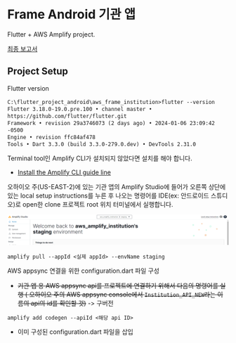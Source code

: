 # Frame Android 기관 앱

Flutter + AWS Amplify project.

[최종 보고서](https://drive.google.com/file/d/1p2kfNvh7ggvk-zcfftQzJV5YQBPxHXj-/view?usp=drive_link)

## Project Setup

Flutter version
```
C:\flutter_project_android\aws_frame_institution>flutter --version
Flutter 3.18.0-19.0.pre.100 • channel master • https://github.com/flutter/flutter.git
Framework • revision 29a3746073 (2 days ago) • 2024-01-06 23:09:42 -0500
Engine • revision ffc84af478
Tools • Dart 3.3.0 (build 3.3.0-279.0.dev) • DevTools 2.31.0
```

Terminal tool인 Amplify CLI가 설치되지 않았다면 설치를 해야 합니다.

- [Install the Amplify CLI guide line](https://docs.amplify.aws/flutter/start/getting-started/installation/)

오하이오 주(US-EAST-2)에 있는 기관 앱의 Amplify Studio에 들어가 오른쪽 상단에 있는 local setup instructions를 누른 후 나오는 명령어를 IDE(ex: 안드로이드 스튜디오)로 open한 clone 프로젝트 root 위치 터미널에서 실행합니다.

![Alt text](image.png)

```
amplify pull --appId <실제 appId> --envName staging
```
AWS appsync 연결을 위한 configuration.dart 파일 구성

- ~~기관 앱 용 AWS appsync api를 프로젝트에 연결하기 위해서 다음의 명령어를 실행 ( 오하이오 주의 AWS appsync console에서 `Institution_API_NEW`라는 이름의 api의 id를 확인할 것)~~ -> 구버전

```
amplify add codegen --apiId <해당 api ID>
```

- 이미 구성된 configuration.dart 파일을 삽입
 


